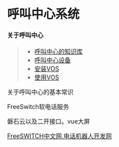 # 呼叫中心系统

#### 关于呼叫中心

> * [呼叫中心的知识库](knowledge.md)
> * [呼叫中心设备](callcenter/ipgateway.md)
> * [安装VOS](callcenter/vos_install.md)
> * [使用VOS](callcenter/vos_use.md)



关于呼叫中心的基本常识

FreeSwitch软电话服务

磐石云以及二开接口。vue大屏

[FreeSWITCH中文网,电话机器人开发网](http://www.freeswitch.net.cn/index.html)




